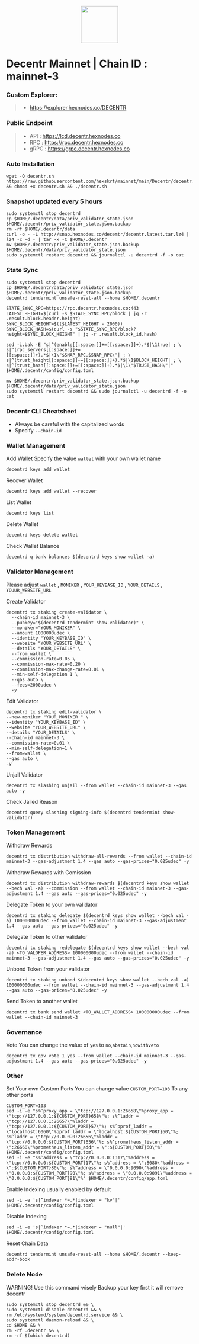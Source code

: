 <p align="center">
  <img height="100" height="auto" src="https://github.com/hexskrt/logos/blob/main/dec.jpg?raw=true">
</p>

# Decentr Mainnet | Chain ID : mainnet-3

### Custom Explorer:
>-  https://explorer.hexnodes.co/DECENTR

### Public Endpoint

>- API : https://lcd.decentr.hexnodes.co
>- RPC : https://rpc.decentr.hexnodes.co
>- gRPC : https://grpc.decentr.hexnodes.co

### Auto Installation
```
wget -O decentr.sh https://raw.githubusercontent.com/hexskrt/mainnet/main/Decentr/decentr.sh && chmod +x decentr.sh && ./decentr.sh
```

### Snapshot updated every 5 hours
```
sudo systemctl stop decentrd
cp $HOME/.decentr/data/priv_validator_state.json $HOME/.decentr/priv_validator_state.json.backup
rm -rf $HOME/.decentr/data
curl -o - -L http://snap.hexnodes.co/decemtr/decentr.latest.tar.lz4 | lz4 -c -d - | tar -x -C $HOME/.decentr
mv $HOME/.decentr/priv_validator_state.json.backup $HOME/.decentr/data/priv_validator_state.json
sudo systemctl restart decentrd && journalctl -u decentrd -f -o cat
```


### State Sync
```
sudo systemctl stop decentrd
cp $HOME/.decentr/data/priv_validator_state.json $HOME/.decentr/priv_validator_state.json.backup
decentrd tendermint unsafe-reset-all --home $HOME/.decentr

STATE_SYNC_RPC=https://rpc.decentr.hexnodes.co:443
LATEST_HEIGHT=$(curl -s $STATE_SYNC_RPC/block | jq -r .result.block.header.height)
SYNC_BLOCK_HEIGHT=$(($LATEST_HEIGHT - 2000))
SYNC_BLOCK_HASH=$(curl -s "$STATE_SYNC_RPC/block?height=$SYNC_BLOCK_HEIGHT" | jq -r .result.block_id.hash)

sed -i.bak -E "s|^(enable[[:space:]]+=[[:space:]]+).*$|\1true| ; \
s|^(rpc_servers[[:space:]]+=[[:space:]]+).*$|\1\"$SNAP_RPC,$SNAP_RPC\"| ; \
s|^(trust_height[[:space:]]+=[[:space:]]+).*$|\1$BLOCK_HEIGHT| ; \
s|^(trust_hash[[:space:]]+=[[:space:]]+).*$|\1\"$TRUST_HASH\"|" $HOME/.decentr/config/config.toml

mv $HOME/.decentr/priv_validator_state.json.backup $HOME/.decentr/data/priv_validator_state.json
sudo systemctl restart decentrd && sudo journalctl -u decentrd -f -o cat
```

### Decentr CLI Cheatsheet

- Always be careful with the capitalized words
- Specify `--chain-id`

### Wallet Management

Add Wallet
Specify the value `wallet` with your own wallet name

```
decentrd keys add wallet
```

Recover Wallet
```
decentrd keys add wallet --recover
```

List Wallet
```
decentrd keys list
```

Delete Wallet
```
decentrd keys delete wallet
```

Check Wallet Balance
```
decentrd q bank balances $(decentrd keys show wallet -a)
```

### Validator Management

Please adjust `wallet` , `MONIKER` , `YOUR_KEYBASE_ID` , `YOUR_DETAILS` , `YOUUR_WEBSITE_URL`

Create Validator
```
decentrd tx staking create-validator \
  --chain-id mainnet-3 \
  --pubkey="$(decentrd tendermint show-validator)" \
  --moniker="YOUR_MONIKER" \
  --amount 1000000udec \
  --identity "YOUR_KEYBASE_ID" \
  --website "YOUR_WEBSITE_URL" \
  --details "YOUR_DETAILS" \
  --from wallet \
  --commission-rate=0.05 \
  --commission-max-rate=0.20 \
  --commission-max-change-rate=0.01 \
  --min-self-delegation 1 \
  --gas auto \
  --fees=2000udec \
  -y
```

Edit Validator
```
decentrd tx staking edit-validator \
--new-moniker "YOUR_MONIKER " \
--identity "YOUR_KEYBASE_ID" \
--website "YOUR_WEBSITE_URL" \
--details "YOUR_DETAILS" \
--chain-id mainnet-3 \
--commission-rate=0.01 \
--min-self-delegation=1 \
--from=wallet \
--gas auto \
-y
```


Unjail Validator
```
decentrd tx slashing unjail --from wallet --chain-id mainnet-3 --gas auto -y
```

Check Jailed Reason
```
decentrd query slashing signing-info $(decentrd tendermint show-validator)
```

### Token Management

Withdraw Rewards
```
decentrd tx distribution withdraw-all-rewards --from wallet --chain-id mainnet-3 --gas-adjustment 1.4 --gas auto --gas-prices="0.025udec" -y
```

Withdraw Rewards with Comission
```
decentrd tx distribution withdraw-rewards $(decentrd keys show wallet --bech val -a) --commission --from wallet --chain-id mainnet-3 --gas-adjustment 1.4 --gas auto --gas-prices="0.025udec" -y
```

Delegate Token to your own validator
```
decentrd tx staking delegate $(decentrd keys show wallet --bech val -a) 100000000udec --from wallet --chain-id mainnet-3 --gas-adjustment 1.4 --gas auto --gas-prices="0.025udec" -y
```

Delegate Token to other validator
```
decentrd tx staking redelegate $(decentrd keys show wallet --bech val -a) <TO_VALOPER_ADDRESS> 100000000udec --from wallet --chain-id mainnet-3 --gas-adjustment 1.4 --gas auto --gas-prices="0.025udec" -y
```

Unbond Token from your validator
```
decentrd tx staking unbond $(decentrd keys show wallet --bech val -a) 100000000udec --from wallet --chain-id mainnet-3 --gas-adjustment 1.4 --gas auto --gas-prices="0.025udec" -y
```

Send Token to another wallet
```
decentrd tx bank send wallet <TO_WALLET_ADDRESS> 100000000udec --from wallet --chain-id mainnet-3
```

### Governance 

Vote
You can change the value of `yes` to `no`,`abstain`,`nowithveto`

```
decentrd tx gov vote 1 yes --from wallet --chain-id mainnet-3 --gas-adjustment 1.4 --gas auto --gas-prices="0.025udec" -y
```

### Other

Set Your own Custom Ports
You can change value `CUSTOM_PORT=103` To any other ports
```
CUSTOM_PORT=103
sed -i -e "s%^proxy_app = \"tcp://127.0.0.1:26658\"%proxy_app = \"tcp://127.0.0.1:${CUSTOM_PORT}658\"%; s%^laddr = \"tcp://127.0.0.1:26657\"%laddr = \"tcp://127.0.0.1:${CUSTOM_PORT}57\"%; s%^pprof_laddr = \"localhost:6060\"%pprof_laddr = \"localhost:${CUSTOM_PORT}60\"%; s%^laddr = \"tcp://0.0.0.0:26656\"%laddr = \"tcp://0.0.0.0:${CUSTOM_PORT}656\"%; s%^prometheus_listen_addr = \":26660\"%prometheus_listen_addr = \":${CUSTOM_PORT}60\"%" $HOME/.decentr/config/config.toml
sed -i -e "s%^address = \"tcp://0.0.0.0:1317\"%address = \"tcp://0.0.0.0:${CUSTOM_PORT}17\"%; s%^address = \":8080\"%address = \":${CUSTOM_PORT}80\"%; s%^address = \"0.0.0.0:9090\"%address = \"0.0.0.0:${CUSTOM_PORT}90\"%; s%^address = \"0.0.0.0:9091\"%address = \"0.0.0.0:${CUSTOM_PORT}91\"%" $HOME/.decentr/config/app.toml
```

Enable Indexing usually enabled by default
```
sed -i -e 's|^indexer *=.*|indexer = "kv"|' $HOME/.decentr/config/config.toml
```

Disable Indexing
```
sed -i -e 's|^indexer *=.*|indexer = "null"|' $HOME/.decentr/config/config.toml
```

Reset Chain Data
```
decentrd tendermint unsafe-reset-all --home $HOME/.decentr --keep-addr-book
```

### Delete Node

WARNING! Use this command wisely 
Backup your key first it will remove decentr

```
sudo systemctl stop decentrd && \
sudo systemctl disable decentrd && \
rm /etc/systemd/system/decentrd.service && \
sudo systemctl daemon-reload && \
cd $HOME && \
rm -rf .decentr && \
rm -rf $(which decentrd)
```
